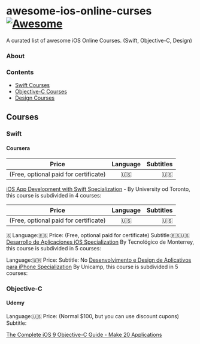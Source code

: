 awesome-ios-online-curses [![Awesome](https://cdn.rawgit.com/sindresorhus/awesome/d7305f38d29fed78fa85652e3a63e154dd8e8829/media/badge.svg)](https://github.com/sindresorhus/awesome)
==============

A curated list of awesome iOS Online Courses. (Swift, Objective-C, Design)

### About


### Contents


- [Swift Courses](#swift)
- [Objective-C Courses](#obj-c)
- [Design Courses](#design)

## Courses

### Swift

#### Coursera 
| Price        | Language           | Subtitles  |
| ------------- |:-------------:| -----:|
| (Free, optional paid for certificate)      |🇺🇸 | 🇺🇸 |

[iOS App Development with Swift Specialization](https://www.coursera.org/specializations/app-development) - 
By University od Toronto, this course is subdivided in 4 courses: 


| Price        | Language           | Subtitles  |
| ------------- |:-------------:| -----:|
| (Free, optional paid for certificate)      |🇺🇸 | 🇺🇸 |
🇸
Language:🇪🇸
Price: (Free, optional paid for certificate)
Subtitle:🇪🇸🇺🇸
[Desarrollo de Aplicaciones iOS Specialization](https://www.coursera.org/specializations/desarrollo-aplicaciones)
By Tecnológico de Monterrey, this course is subdivided in 5 courses:


Language:🇧🇷
Price:
Subtitle: No
[Desenvolvimento e Design de Aplicativos para iPhone Specialization](https://www.coursera.org/specializations/desenvolvimento-aplicativos)
By Unicamp, this course is subdivided in 5 courses:


### Objective-C

#### Udemy

Language:🇺🇸
Price: (Normal $100, but you can use discount cupons)
Subtitle:

[The Complete iOS 9 Objective-C Guide - Make 20 Applications](https://www.udemy.com/the-complete-ios-9-objective-c-guide-make-20-applications/)


